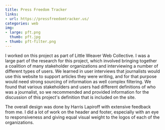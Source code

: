 ```yaml
---
title: Press Freedom Tracker
links:
- url: https://pressfreedomtracker.us/
categories: web
img:
- large: pft.png
  thumb: pft.jpg
- thumb: pft-filter.png
---
```


I worked on this project as part of Little Weaver Web Collective. I was a large part of the research for this project, which involved bringing together a coalition of many stakeholder organizations and interviewing a number of different types of users. We learned in user interviews that journalists would use this website to support articles they were writing, and for that purpose would need strong sourcing of information as well complex filtering. We found that various stakeholders and users had different definitions of who was a journalist, so we recommended and provided information for the discussion of this project's definition that is included on the site.

The overall design was done by Harris Lapiroff with extensive feedback from me. I did a lot of work on the header and footer, especially with an eye to responsiveness and giving equal visual weight to the logos of each of the organizations.

